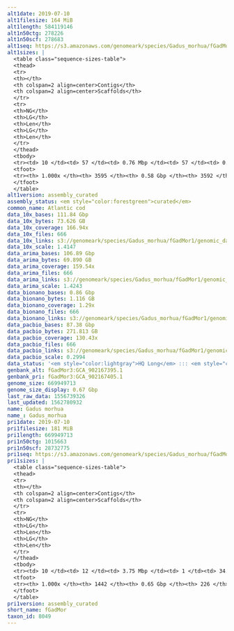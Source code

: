 ```yaml
---
alt1date: 2019-07-10
alt1filesize: 164 MiB
alt1length: 584119146
alt1n50ctg: 278226
alt1n50scf: 278683
alt1seq: https://s3.amazonaws.com/genomeark/species/Gadus_morhua/fGadMor1/assembly_curated/fGadMor1.alt.cur.20190710.fasta.gz
alt1sizes: |
  <table class="sequence-sizes-table">
  <thead>
  <tr>
  <th></th>
  <th colspan=2 align=center>Contigs</th>
  <th colspan=2 align=center>Scaffolds</th>
  </tr>
  <tr>
  <th>NG</th>
  <th>LG</th>
  <th>Len</th>
  <th>LG</th>
  <th>Len</th>
  </tr>
  </thead>
  <tbody>
  <tr><td> 10 </td><td> 57 </td><td> 0.76 Mbp </td><td> 57 </td><td> 0.76 Mbp </td></tr>  <tr><td> 20 </td><td> 152 </td><td> 0.54 Mbp </td><td> 152 </td><td> 0.54 Mbp </td></tr>  <tr><td> 30 </td><td> 275 </td><td> 421.20 Kbp </td><td> 275 </td><td> 421.20 Kbp </td></tr>  <tr><td> 40 </td><td> 430 </td><td> 340.42 Kbp </td><td> 430 </td><td> 340.87 Kbp </td></tr>  <tr style="background-color:#cccccc;"><td> 50 </td><td> 621 </td><td> 278.23 Kbp </td><td> 620 </td><td> 278.68 Kbp </td></tr>  <tr><td> 60 </td><td> 853 </td><td> 225.45 Kbp </td><td> 853 </td><td> 225.45 Kbp </td></tr>  <tr><td> 70 </td><td> 1142 </td><td> 181.36 Kbp </td><td> 1142 </td><td> 181.36 Kbp </td></tr>  <tr><td> 80 </td><td> 1515 </td><td> 134.84 Kbp </td><td> 1514 </td><td> 134.97 Kbp </td></tr>  <tr><td> 90 </td><td> 2063 </td><td> 82.64 Kbp </td><td> 2061 </td><td> 82.74 Kbp </td></tr>  <tr><td> 100 </td><td> 3594 </td><td> 252  bp </td><td> 3591 </td><td> 252  bp </td></tr>  </tbody>
  <tfoot>
  <tr><th> 1.000x </th><th> 3595 </th><th> 0.58 Gbp </th><th> 3592 </th><th> 0.58 Gbp </th></tr>
  </tfoot>
  </table>
alt1version: assembly_curated
assembly_status: <em style="color:forestgreen">curated</em>
common_name: Atlantic cod
data_10x_bases: 111.84 Gbp
data_10x_bytes: 73.626 GB
data_10x_coverage: 166.94x
data_10x_files: 666
data_10x_links: s3://genomeark/species/Gadus_morhua/fGadMor1/genomic_data/10x/<br>
data_10x_scale: 1.4147
data_arima_bases: 106.89 Gbp
data_arima_bytes: 69.890 GB
data_arima_coverage: 159.54x
data_arima_files: 666
data_arima_links: s3://genomeark/species/Gadus_morhua/fGadMor1/genomic_data/arima/<br>
data_arima_scale: 1.4243
data_bionano_bases: 0.86 Gbp
data_bionano_bytes: 1.116 GB
data_bionano_coverage: 1.29x
data_bionano_files: 666
data_bionano_links: s3://genomeark/species/Gadus_morhua/fGadMor1/genomic_data/bionano/<br>
data_pacbio_bases: 87.38 Gbp
data_pacbio_bytes: 271.813 GB
data_pacbio_coverage: 130.43x
data_pacbio_files: 666
data_pacbio_links: s3://genomeark/species/Gadus_morhua/fGadMor1/genomic_data/pacbio/<br>
data_pacbio_scale: 0.2994
data_status: '<em style="color:lightgray">HQ Long</em> ::: <em style="color:forestgreen">Long</em> ::: <em style="color:forestgreen">Short</em> ::: <em style="color:forestgreen">Phasing</em> ::: <em style="color:forestgreen">Scaffolding</em>'
genbank_alt: fGadMor3:GCA_902167395.1
genbank_pri: fGadMor3:GCA_902167405.1
genome_size: 669949713
genome_size_display: 0.67 Gbp
last_raw_data: 1556739326
last_updated: 1562780932
name: Gadus morhua
name_: Gadus_morhua
pri1date: 2019-07-10
pri1filesize: 181 MiB
pri1length: 669949713
pri1n50ctg: 1015663
pri1n50scf: 28732775
pri1seq: https://s3.amazonaws.com/genomeark/species/Gadus_morhua/fGadMor1/assembly_curated/fGadMor1.pri.cur.20190710.fasta.gz
pri1sizes: |
  <table class="sequence-sizes-table">
  <thead>
  <tr>
  <th></th>
  <th colspan=2 align=center>Contigs</th>
  <th colspan=2 align=center>Scaffolds</th>
  </tr>
  <tr>
  <th>NG</th>
  <th>LG</th>
  <th>Len</th>
  <th>LG</th>
  <th>Len</th>
  </tr>
  </thead>
  <tbody>
  <tr><td> 10 </td><td> 12 </td><td> 3.75 Mbp </td><td> 1 </td><td> 34.79 Mbp </td></tr>  <tr><td> 20 </td><td> 35 </td><td> 2.28 Mbp </td><td> 3 </td><td> 30.95 Mbp </td></tr>  <tr><td> 30 </td><td> 67 </td><td> 1.71 Mbp </td><td> 5 </td><td> 30.88 Mbp </td></tr>  <tr><td> 40 </td><td> 111 </td><td> 1.27 Mbp </td><td> 8 </td><td> 29.59 Mbp </td></tr>  <tr style="background-color:#cccccc;"><td> 50 </td><td> 168 </td><td style="background-color:#88ff88;"> 1.02 Mbp </td><td> 10 </td><td style="background-color:#88ff88;"> 28.73 Mbp </td></tr>  <tr><td> 60 </td><td> 240 </td><td> 0.77 Mbp </td><td> 12 </td><td> 27.76 Mbp </td></tr>  <tr><td> 70 </td><td> 336 </td><td> 0.58 Mbp </td><td> 15 </td><td> 25.30 Mbp </td></tr>  <tr><td> 80 </td><td> 471 </td><td> 378.81 Kbp </td><td> 17 </td><td> 24.90 Mbp </td></tr>  <tr><td> 90 </td><td> 691 </td><td> 221.23 Kbp </td><td> 20 </td><td> 22.36 Mbp </td></tr>  <tr><td> 100 </td><td> 1441 </td><td> 1  bp </td><td> 225 </td><td> 3.51 Kbp </td></tr>  </tbody>
  <tfoot>
  <tr><th> 1.000x </th><th> 1442 </th><th> 0.65 Gbp </th><th> 226 </th><th> 0.67 Gbp </th></tr>
  </tfoot>
  </table>
pri1version: assembly_curated
short_name: fGadMor
taxon_id: 8049
---
```

